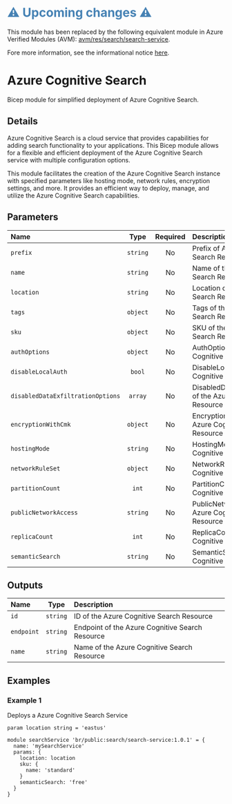 <h1 style="color: steelblue;">⚠️ Upcoming changes ⚠️</h1>

This module has been replaced by the following equivalent module in Azure Verified Modules (AVM): [avm/res/search/search-service](https://github.com/Azure/bicep-registry-modules/tree/main/avm/res/search/search-service).

Fore more information, see the informational notice [here](https://github.com/Azure/bicep-registry-modules?tab=readme-ov-file#%EF%B8%8F-upcoming-changes-%EF%B8%8F).

# Azure Cognitive Search

Bicep module for simplified deployment of Azure Cognitive Search.

## Details

Azure Cognitive Search is a cloud service that provides capabilities for adding search functionality to your applications. This Bicep module allows for a flexible and efficient deployment of the Azure Cognitive Search service with multiple configuration options.

This module facilitates the creation of the Azure Cognitive Search instance with specified parameters like hosting mode, network rules, encryption settings, and more. It provides an efficient way to deploy, manage, and utilize the Azure Cognitive Search capabilities.

## Parameters

| Name                              | Type     | Required | Description                                                            |
| :-------------------------------- | :------: | :------: | :--------------------------------------------------------------------- |
| `prefix`                          | `string` | No       | Prefix of Azure Cognitive Search Resource Name                         |
| `name`                            | `string` | No       | Name of the Azure Cognitive Search Resource                            |
| `location`                        | `string` | No       | Location of the Azure Cognitive Search Resource                        |
| `tags`                            | `object` | No       | Tags of the Azure Cognitive Search Resource                            |
| `sku`                             | `object` | No       | SKU of the Azure Cognitive Search Resource                             |
| `authOptions`                     | `object` | No       | AuthOptions of the Azure Cognitive Search Resource                     |
| `disableLocalAuth`                | `bool`   | No       | DisableLocalAuth of the Azure Cognitive Search Resource                |
| `disabledDataExfiltrationOptions` | `array`  | No       | DisabledDataExfiltrationOptions of the Azure Cognitive Search Resource |
| `encryptionWithCmk`               | `object` | No       | EncryptionWithCmk of the Azure Cognitive Search Resource               |
| `hostingMode`                     | `string` | No       | HostingMode of the Azure Cognitive Search Resource                     |
| `networkRuleSet`                  | `object` | No       | NetworkRuleSet of the Azure Cognitive Search Resource                  |
| `partitionCount`                  | `int`    | No       | PartitionCount of the Azure Cognitive Search Resource                  |
| `publicNetworkAccess`             | `string` | No       | PublicNetworkAccess of the Azure Cognitive Search Resource             |
| `replicaCount`                    | `int`    | No       | ReplicaCount of the Azure Cognitive Search Resource                    |
| `semanticSearch`                  | `string` | No       | SemanticSearch of the Azure Cognitive Search Resource                  |

## Outputs

| Name       | Type     | Description                                     |
| :--------- | :------: | :---------------------------------------------- |
| `id`       | `string` | ID of the Azure Cognitive Search Resource       |
| `endpoint` | `string` | Endpoint of the Azure Cognitive Search Resource |
| `name`     | `string` | Name of the Azure Cognitive Search Resource     |

## Examples

### Example 1

Deploys a Azure Cognitive Search Service

```
param location string = 'eastus'

module searchService 'br/public:search/search-service:1.0.1' = {
  name: 'mySearchService'
  params: {
    location: location
    sku: {
      name: 'standard'
    }
    semanticSearch: 'free'
  }
}
```
